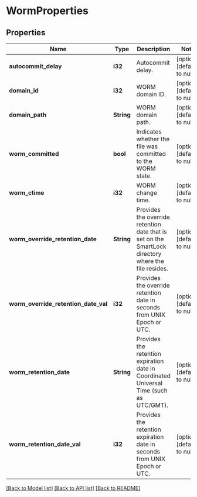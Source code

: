 # WormProperties

## Properties
Name | Type | Description | Notes
------------ | ------------- | ------------- | -------------
**autocommit_delay** | **i32** | Autocommit delay. | [optional] [default to null]
**domain_id** | **i32** | WORM domain ID. | [optional] [default to null]
**domain_path** | **String** | WORM domain path. | [optional] [default to null]
**worm_committed** | **bool** | Indicates whether the file was committed to the WORM state. | [optional] [default to null]
**worm_ctime** | **i32** | WORM change time. | [optional] [default to null]
**worm_override_retention_date** | **String** | Provides the override retention date that is set on the SmartLock directory where the file resides. | [optional] [default to null]
**worm_override_retention_date_val** | **i32** | Provides the override retention date in seconds from UNIX Epoch or UTC. | [optional] [default to null]
**worm_retention_date** | **String** | Provides the retention expiration date in Coordinated Universal Time (such as UTC/GMT). | [optional] [default to null]
**worm_retention_date_val** | **i32** | Provides the retention expiration date in seconds from UNIX Epoch or UTC. | [optional] [default to null]

[[Back to Model list]](../README.md#documentation-for-models) [[Back to API list]](../README.md#documentation-for-api-endpoints) [[Back to README]](../README.md)


